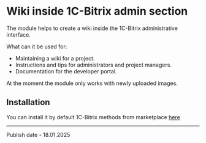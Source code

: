 # Wiki inside 1C-Bitrix admin section

The module helps to create a wiki inside the 1C-Bitrix administrative interface.

What can it be used for:
- Maintaining a wiki for a project.
- Instructions and tips for administrators and project managers.
- Documentation for the developer portal.

At the moment the module only works with newly uploaded images.

## Installation
You can install it by default 1C-Bitrix methods from marketplace [here](https://marketplace.1c-bitrix.ru/solutions/agrebnev.wikiinside/)

---
Publish date - 18.01.2025